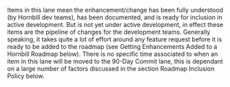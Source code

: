 Items in this lane mean the enhancement/change has been fully understood (by Hornbill dev teams), has been documented, and is ready for inclusion in active development. But is not yet under active development, in effect these items are the pipeline of changes for the development teams. Generally speaking, it takes quite a lot of effort around any feature request before it is ready to be added to the roadmap (see Getting Enhancements Added to a Hornbill Roadmap below). There is no specific time associated to when an item in this lane will be moved to the 90-Day Commit lane, this is dependant on a large number of factors discussed in the section Roadmap Inclusion Policy below.